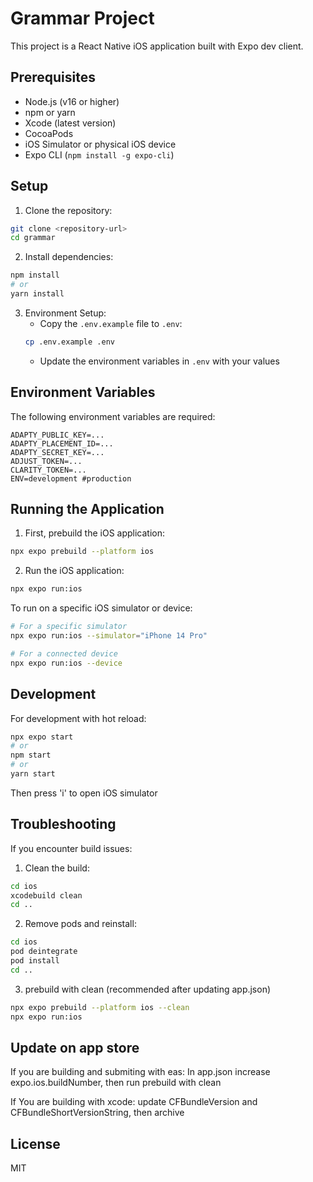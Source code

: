 # Grammar Project

This project is a React Native iOS application built with Expo dev client.

## Prerequisites

- Node.js (v16 or higher)
- npm or yarn
- Xcode (latest version)
- CocoaPods
- iOS Simulator or physical iOS device
- Expo CLI (`npm install -g expo-cli`)

## Setup

1. Clone the repository:

```bash
git clone <repository-url>
cd grammar
```

2. Install dependencies:

```bash
npm install
# or
yarn install
```

3. Environment Setup:
   - Copy the `.env.example` file to `.env`:
   ```bash
   cp .env.example .env
   ```
   - Update the environment variables in `.env` with your values

## Environment Variables

The following environment variables are required:

```env
ADAPTY_PUBLIC_KEY=...
ADAPTY_PLACEMENT_ID=...
ADAPTY_SECRET_KEY=...
ADJUST_TOKEN=...
CLARITY_TOKEN=...
ENV=development #production
```

## Running the Application

1. First, prebuild the iOS application:

```bash
npx expo prebuild --platform ios
```

2. Run the iOS application:

```bash
npx expo run:ios
```

To run on a specific iOS simulator or device:

```bash
# For a specific simulator
npx expo run:ios --simulator="iPhone 14 Pro"

# For a connected device
npx expo run:ios --device
```

## Development

For development with hot reload:

```bash
npx expo start
# or
npm start
# or
yarn start
```

Then press 'i' to open iOS simulator

## Troubleshooting

If you encounter build issues:

1. Clean the build:

```bash
cd ios
xcodebuild clean
cd ..
```

2. Remove pods and reinstall:

```bash
cd ios
pod deintegrate
pod install
cd ..
```

3. prebuild with clean (recommended after updating app.json)

```bash
npx expo prebuild --platform ios --clean
npx expo run:ios
```

## Update on app store

If you are building and submiting with eas:
In app.json increase expo.ios.buildNumber, then run prebuild with clean

If You are building with xcode:
update CFBundleVersion and CFBundleShortVersionString, then archive

## License

MIT

```

```
